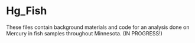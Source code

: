 # Hg_Fish
These files contain background materials and code for an analysis done on Mercury in fish samples throughout Minnesota. (IN PROGRESS!)
